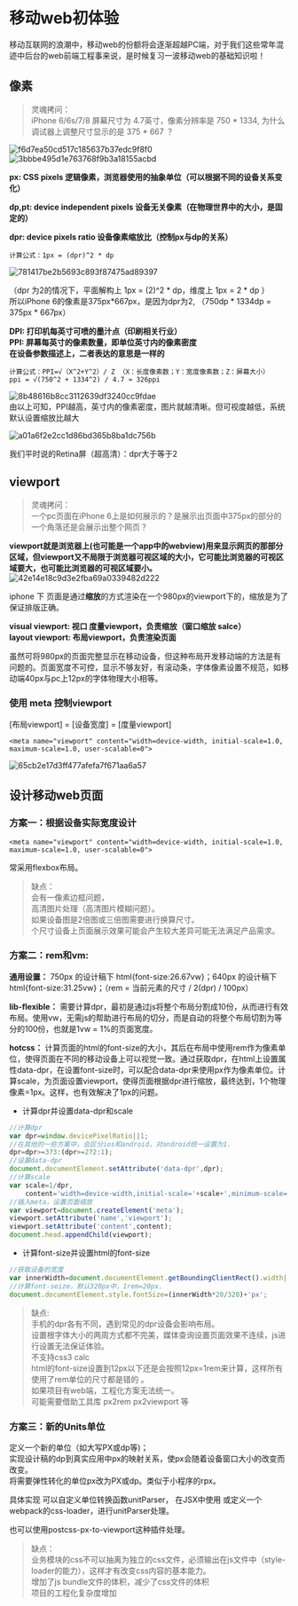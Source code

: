 # 移动web初体验

移动互联网的浪潮中，移动web的份额将会逐渐超越PC端，对于我们这些常年混迹中后台的web前端工程事来说，是时候复习一波移动web的基础知识啦！

## 像素

> 灵魂拷问：  
> iPhone 6/6s/7/8 屏幕尺寸为 4.7英寸，像素分辨率是 750 * 1334, 为什么调试器上调整尺寸显示的是 375 * 667 ？  

![f6d7ea50cd517c185637b37edc9f8f0](https://user-images.githubusercontent.com/22673000/122682435-db52de80-d22b-11eb-9e58-09b2ad4de3a4.png)
![3bbbe495d1e763768f9b3a18155acbd](https://user-images.githubusercontent.com/22673000/122682439-dd1ca200-d22b-11eb-8366-21c53efe8a4e.png)


**px: CSS pixels 逻辑像素，浏览器使用的抽象单位（可以根据不同的设备关系变化）**  

**dp,pt: device independent pixels 设备无关像素（在物理世界中的大小，是固定的）**  

**dpr: device pixels ratio 设备像素缩放比（控制px与dp的关系）**  


```
计算公式：1px = (dpr)^2 * dp
```


![781417be2b5693c893f87475ad89397](https://user-images.githubusercontent.com/22673000/122682449-eefe4500-d22b-11eb-82f4-31936ee7011e.png)

（dpr 为2的情况下，平面解构上 1px = (2)^2 * dp，维度上 1px = 2 * dp ）  
所以iPhone 6的像素是375px*667px，是因为dpr为2, （750dp * 1334dp =  375px * 667px）


**DPI: 打印机每英寸可喷的墨汁点（印刷相关行业）**  
**PPI: 屏幕每英寸的像素数量，即单位英寸内的像素密度**  
**在设备参数描述上，二者表达的意思是一样的**  

```
计算公式：PPI=√（X^2+Y^2）/ Z （X：长度像素数；Y：宽度像素数；Z：屏幕大小）  
ppi = √(750^2 + 1334^2) / 4.7 ≈ 326ppi
```

![8b48616b8cc3112639df3240cc9fdae](https://user-images.githubusercontent.com/22673000/122682450-f4f42600-d22b-11eb-9cec-68b29ba19199.png)  
由以上可知，PPI越高，英寸内的像素密度，图片就越清晰。但可视度越低，系统默认设置缩放比越大

![a01a6f2e2cc1d86bd365b8ba1dc756b](https://user-images.githubusercontent.com/22673000/122682454-fa517080-d22b-11eb-90fa-79e65c56884e.png)  

我们平时说的Retina屏（超高清）：dpr大于等于2



## viewport

> 灵魂拷问：  
> 一个pc页面在iPhone 6上是如何展示的？是展示出页面中375px的部分的一个角落还是会展示出整个网页？


**viewport就是浏览器上(也可能是一个app中的webview)用来显示网页的那部分区域，但viewport又不局限于浏览器可视区域的大小，它可能比浏览器的可视区域要大，也可能比浏览器的可视区域要小。**  
![42e14e18c9d3e2fba69a0339482d222](https://user-images.githubusercontent.com/22673000/122682718-b6f80180-d22d-11eb-8164-73d7525332af.png)  
  

iphone 下 页面是通过**缩放**的方式渲染在一个980px的viewport下的，缩放是为了保证排版正确。

**visual viewport: 视口 度量viewport，负责缩放（窗口缩放 salce）**  
**layout viewport: 布局viewport，负责渲染页面**  


虽然可将980px的页面完整显示在移动设备，但这种布局开发移动端的方法是有问题的。页面宽度不可控，显示不够友好，有滚动条，字体像素设置不规范，如移动端40px与pc上12px的字体物理大小相等。

### 使用 meta 控制viewport

[布局viewport] = [设备宽度] = [度量viewport]
```
<meta name="viewport" content="width=device-width, initial-scale=1.0, maximum-scale=1.0, user-scalable=0">
```

![65cb2e17d3ff477afefa7f671aa6a57](https://user-images.githubusercontent.com/22673000/122682482-279e1e80-d22c-11eb-9e91-57da7d1633a2.png)



## 设计移动web页面  

### 方案一：根据设备实际宽度设计  
```
<meta name="viewport" content="width=device-width, initial-scale=1.0, maximum-scale=1.0, user-scalable=0">
```
常采用flexbox布局。  

> 缺点：  
> 会有一像素边框问题，  
> 高清图片处理（高清图片模糊问题）。  
> 如果设备图是2倍图或三倍图需要进行换算尺寸。  
> 个尺寸设备上页面展示效果可能会产生较大差异可能无法满足产品需求。  


### 方案二：rem和vm:  
**通用设置：** 750px 的设计稿下 html{font-size:26.67vw}；640px 的设计稿下 html{font-size:31.25vw}；（rem = 当前元素的尺寸 / 2(dpr) / 100px）  

**lib-flexible：** 需要计算dpr，最初是通过js将整个布局分割成10份，从而进行有效布局。使用vw，无需js的帮助进行布局的切分，而是自动的将整个布局切割为等分的100份，也就是1vw = 1%的页面宽度。  

**hotcss：**  计算页面的html的font-size的大小，其后在布局中使用rem作为像素单位，使得页面在不同的移动设备上可以视觉一致。通过获取dpr，在html上设置属性data-dpr，在设置font-size时，可以配合data-dpr来使用px作为像素单位。计算scale，为页面设置viewport，使得页面根据dpr进行缩放，最终达到，1个物理像素=1px。这样，也有效解决了1px的问题。

- 计算dpr并设置data-dpr和scale
``` javascript
//计算dpr
var dpr=window.devicePixelRatio||1;
//在其他的一些方案中，会区分ios和android，对android统一设置为1.
dpr=dpr>=3?3:(dpr>=2?2:1);
//设置data-dpr
document.documentElement.setAttribute('data-dpr',dpr); 
//计算scale
var scale=1/dpr,
    content='width=device-width,initial-scale='+scale+',minimum-scale='+scale+',maximum-scale='+scale+',user-scalable=no';
//插入meta，设置页面缩放　
var viewport=document.createElement('meta');
viewport.setAttribute('name','viewport');
viewport.setAttribute('content',content);
document.head.appendChild(viewport);
```
- 计算font-size并设置html的font-size
``` javascript
//获取设备的宽度
var innerWidth=document.documentElement.getBoundingClientRect().width||window.innerWidth;
//计算font-seize，默认320px中，1rem=20px.
document.documentElement.style.fontSize=(innerWidth*20/320)+'px';
```

> 缺点:   
> 手机的dpr各有不同，遇到常见的dpr设备会影响布局。  
> 设置根字体大小的两周方式都不完美，媒体查询设置页面效果不连续，js进行设置无法保证体验。  
> 不支持css3 calc  
> html的font-size设置到12px以下还是会按照12px=1rem来计算，这样所有使用了rem单位的尺寸都是错的 。  
> 如果项目有web端，工程化方案无法统一。  
> 可能需要借助工具库 px2rem px2viewport 等  


### 方案三：新的Units单位
定义一个新的单位（如大写PX或dp等)；   
实现设计稿的dp到真实应用中px的映射关系，使px会随着设备窗口大小的改变而改变。   
将需要弹性转化的单位px改为PX或dp。类似于小程序的rpx。  

具体实现 可以自定义单位转换函数unitParser，
在JSX中使用 或定义一个webpack的css-loader，进行unitParser处理。   

也可以使用postcss-px-to-viewport这种插件处理。

> 缺点：  
> 业务模块的css不可以抽离为独立的css文件，必须输出在js文件中（style-loader的能力），这样才有改变css内容的基本能力。  
> 增加了js bundle文件的体积，减少了css文件的体积  
> 项目的工程化复杂度增加  
